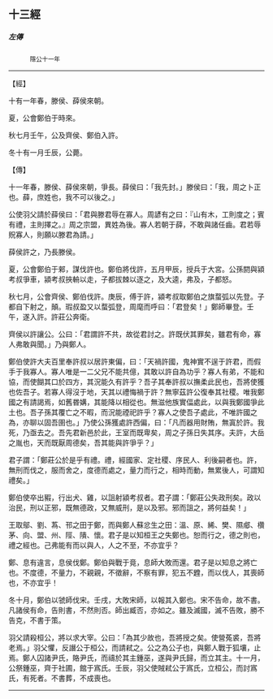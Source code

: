 

## 十三經

##### 左傳
　　　`隱公十一年`

* * *

【經】

十有一年春，滕侯、薛侯來朝。

夏，公會鄭伯于時來。

秋七月壬午，公及齊侯、鄭伯入許。

冬十有一月壬辰，公薨。

【傳】

十一年春，滕侯、薛侯來朝，爭長。薛侯曰：「我先封。」滕侯曰：「我，周之卜正也。薛，庶姓也，我不可以後之。」

公使羽父請於薛侯曰：「君與滕君辱在寡人。周諺有之曰：『山有木，工則度之；賓有禮，主則擇之。』周之宗盟，異姓為後。寡人若朝于薛，不敢與諸任齒。君若辱貺寡人，則願以滕君為請。」

薛侯許之，乃長滕侯。

夏，公會鄭伯于郲，謀伐許也。鄭伯將伐許，五月甲辰，授兵于大宮。公孫閼與潁考叔爭車，潁考叔挾輈以走，子都拔棘以逐之，及大逵，弗及，子都怒。

秋七月，公會齊侯、鄭伯伐許。庚辰，傅于許，潁考叔取鄭伯之旗蝥弧以先登。子都自下射之，顛。瑕叔盈又以蝥弧登，周麾而呼曰：「君登矣！」鄭師畢登。壬午，遂入許。許莊公奔衛。

齊侯以許讓公。公曰：「君謂許不共，故從君討之。許既伏其罪矣，雖君有命，寡人弗敢與聞。」乃與鄭人。

鄭伯使許大夫百里奉許叔以居許東偏，曰：「天禍許國，鬼神實不逞于許君，而假手于我寡人。寡人唯是一二父兄不能共億，其敢以許自為功乎？寡人有弟，不能和協，而使餬其口於四方，其況能久有許乎？吾子其奉許叔以撫柔此民也，吾將使獲也佐吾子。若寡人得沒于地，天其以禮悔禍于許？無寧茲許公復奉其社稷。唯我鄭國之有請謁焉，如舊昬媾，其能降以相從也。無滋他族實偪處此，以與我鄭國爭此土也。吾子孫其覆亡之不暇，而況能禋祀許乎？寡人之使吾子處此，不唯許國之為，亦聊以固吾圉也。」乃使公孫獲處許西偏，曰：「凡而器用財賄，無寘於許。我死，乃亟去之。吾先君新邑於此，王室而既卑矣，周之子孫日失其序。夫許，大岳之胤也，天而既厭周德矣，吾其能與許爭乎？」

君子謂：「鄭莊公於是乎有禮。禮，經國家、定社稷、序民人、利後嗣者也。許，無刑而伐之，服而舍之，度德而處之，量力而行之，相時而動，無累後人，可謂知禮矣。」

鄭伯使卒出豭，行出犬、雞，以詛射潁考叔者。君子謂：「鄭莊公失政刑矣。政以治民，刑以正邪，既無德政，又無威刑，是以及邪。邪而詛之，將何益矣！」

王取鄔、劉、蒍、邗之田于鄭，而與鄭人蘇忿生之田：溫、原、絺、樊、隰郕、欑茅、向、盟、州、陘、隤、懷。君子是以知桓王之失鄭也。恕而行之，德之則也，禮之經也。己弗能有而以與人，人之不至，不亦宜乎？

鄭、息有違言，息侯伐鄭。鄭伯與戰于竟，息師大敗而還。君子是以知息之將亡也。不度德，不量力，不親親，不徵辭，不察有罪，犯五不韙，而以伐人，其喪師也，不亦宜乎！

冬十月，鄭伯以虢師伐宋。壬戌，大敗宋師，以報其入鄭也。宋不告命，故不書。凡諸侯有命，告則書，不然則否。師出臧否，亦如之。雖及滅國，滅不告敗，勝不告克，不書于策。

羽父請殺桓公，將以求大宰。公曰：「為其少故也，吾將授之矣。使營菟裘，吾將老焉。」羽父懼，反譖公于桓公，而請弒之。公之為公子也，與鄭人戰于狐壤，止焉。鄭人囚諸尹氏，賂尹氏，而禱於其主鍾巫，遂與尹氏歸，而立其主。十一月，公祭鍾巫，齊于社圃，館于寪氏。壬辰，羽父使賊弒公于寪氏，立桓公，而討寪氏，有死者。不書葬，不成喪也。

* * *

